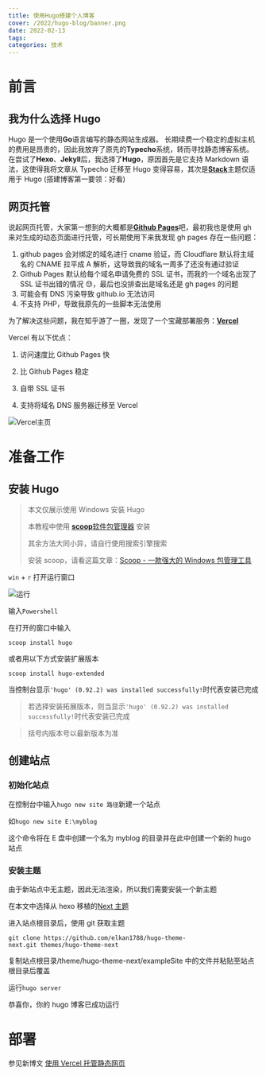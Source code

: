 ```yaml
---
title: 使用Hugo搭建个人博客
cover: /2022/hugo-blog/banner.png
date: 2022-02-13
tags:
categories: 技术
---
```


# 前言

## 我为什么选择 Hugo

Hugo 是一个使用**Go**语言编写的静态网站生成器。
长期续费一个稳定的虚拟主机的费用是昂贵的，因此我放弃了原先的**Typecho**系统，转而寻找静态博客系统。在尝试了**Hexo**、**Jekyll**后，我选择了**Hugo**，原因首先是它支持 Markdown 语法，这使得我将文章从 Typecho 迁移至 Hugo 变得容易，其次是[**Stack**](https://github.com/CaiJimmy/hugo-theme-stack)主题仅适用于 Hugo (搭建博客第一要领：好看)

## 网页托管

说起网页托管，大家第一想到的大概都是[**Github Pages**](https://pages.github.com)吧，最初我也是使用 gh 来对生成的动态页面进行托管，可长期使用下来我发现 gh pages 存在一些问题：

1. github pages 会对绑定的域名进行 cname 验证，而 Cloudflare 默认将主域名的 CNAME 拉平成 A 解析，这导致我的域名一周多了还没有通过验证
2. Github Pages 默认给每个域名申请免费的 SSL 证书，而我的一个域名出现了 SSL 证书出错的情况 😓，最后也没排查出是域名还是 gh pages 的问题
3. 可能会有 DNS 污染导致 github.io 无法访问
4. 不支持 PHP，导致我原先的一些脚本无法使用

为了解决这些问题，我在知乎游了一圈，发现了一个宝藏部署服务：[**Vercel**](https://vercel.com)

Vercel 有以下优点：

1. 访问速度比 Github Pages 快

2. 比 Github Pages 稳定

3. 自带 SSL 证书

4. 支持将域名 DNS 服务器迁移至 Vercel

![Vercel主页](vercel.png)

# 准备工作

## 安装 Hugo

> 本文仅展示使用 Windows 安装 Hugo
>
> 本教程中使用 [**scoop**软件包管理器](https://scoop.sh/) 安装
>
> 其余方法大同小异，请自行使用搜索引擎搜索
>
> 安装 scoop，请看这篇文章：[Scoop - 一款强大的 Windows 包管理工具](/p/install-scoop/)

<code>win</code> + <code>r</code> 打开运行窗口

![运行](run-windows.png)

输入<code>Powershell</code>

在打开的窗口中输入

<code>scoop install hugo</code>

或者用以下方式安装扩展版本

<code>scoop install hugo-extended</code>

当控制台显示`'hugo' (0.92.2) was installed successfully!`时代表安装已完成

> 若选择安装拓展版本，则当显示`'hugo' (0.92.2) was installed successfully!`时代表安装已完成

> 括号内版本号以最新版本为准

## 创建站点

### 初始化站点

在控制台中输入<code>hugo new site 路径</code>新建一个站点

如<code>hugo new site E:\myblog</code>

这个命令将在 E 盘中创建一个名为 myblog 的目录并在此中创建一个新的 hugo 站点

### 安装主题

由于新站点中无主题，因此无法渲染，所以我们需要安装一个新主题

在本文中选择从 hexo 移植的[Next 主题](https://github.com/elkan1788/hugo-theme-next)

进入站点根目录后，使用 git 获取主题

`git clone https://github.com/elkan1788/hugo-theme-next.git themes/hugo-theme-next`

复制站点根目录/theme/hugo-theme-next/exampleSite 中的文件并粘贴至站点根目录后覆盖

运行<code>hugo server</code>

恭喜你，你的 hugo 博客已成功运行

# 部署

参见新博文 [使用 Vercel 托管静态网页](https://yurik.cafe/2023/use-vercel-introduction/)
